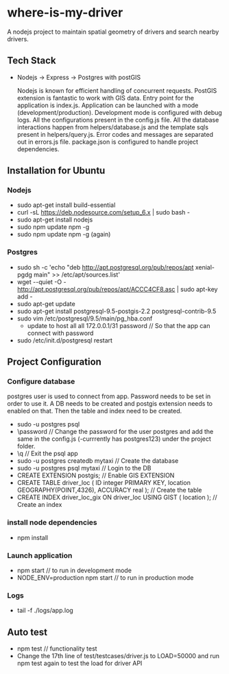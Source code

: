 # where-is-my-driver
A nodejs project to maintain spatial geometry of drivers and search nearby drivers.

## Tech Stack
 - Nodejs -> Express -> Postgres with postGIS

    Nodejs is known for efficient handling of concurrent requests. PostGIS extension is fantastic to work with GIS data. Entry point for the application is index.js. Application can be launched with a mode (development/production). Development mode is configured with debug logs. All the configurations present in the config.js file. All the database interactions happen from helpers/database.js and the template sqls present in helpers/query.js. Error codes and messages are separated out in errors.js file. package.json is configured to handle project dependencies.

## Installation for Ubuntu

### Nodejs
 - sudo apt-get install build-essential
 - curl -sL https://deb.nodesource.com/setup_6.x | sudo bash -
 - sudo apt-get install nodejs
 - sudo npm update npm -g
 - sudo npm update npm -g (again)

### Postgres
 - sudo sh -c 'echo "deb http://apt.postgresql.org/pub/repos/apt xenial-pgdg main" >> /etc/apt/sources.list'
 - wget --quiet -O - http://apt.postgresql.org/pub/repos/apt/ACCC4CF8.asc | sudo apt-key add -
 - sudo apt-get update
 - sudo apt-get install postgresql-9.5-postgis-2.2 postgresql-contrib-9.5
 - sudo vim /etc/postgresql/9.5/main/pg_hba.conf
    - update to host    all     all     172.0.0.1/31   password // So that the app can connect with password
 - sudo /etc/init.d/postgresql restart

## Project Configuration

### Configure database
   postgres user is used to connect from app. Password needs to be set in order to use it. A DB needs to be created and postgis extension needs to enabled on that. Then the table and index need to be created.

 - sudo -u postgres psql
 - \password // Change the password  for the user postgres and add the same in the config.js (-currrently has postgres123) under the project folder.
 - \q // Exit the psql app
 - sudo -u postgres createdb mytaxi // Create the database
 - sudo -u postgres psql mytaxi // Login to the DB
 - CREATE EXTENSION postgis; // Enable GIS EXTENSION
 - CREATE TABLE driver_loc ( ID integer PRIMARY KEY, location GEOGRAPHY(POINT,4326), ACCURACY real ); // Create the table
 - CREATE INDEX driver_loc_gix ON driver_loc USING GIST ( location ); // Create an index

### install node dependencies
 - npm install

### Launch application
 - npm start // to run in development mode
 - NODE_ENV=production npm start // to run in production mode

### Logs
  - tail -f ./logs/app.log

## Auto test
- npm test // functionality test
- Change the 17th line of test/testcases/driver.js to LOAD=50000 and run npm test again to test the load for driver API
